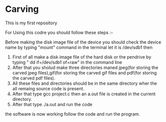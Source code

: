 # Carving
This is my first repository

For Using this codre you should follow these steps :-

Before making the disk image file of the device you should check the device name by typing "mount" command in the terminal let it is /dev/sdb1 then

1. First of all make a disk image file of the hard disk or the pendrive by typing " dd if=/dev/sdb1 of=raw" in the command line 
2. After that you sholud make three directories maned jpeg(for storing the carved jpeg files),gif(for storing the carved gif files and pdf(for storing the carved pdf files).
3. All these files and directories should be in the same directory wher the all remaing source code is present.
4. After that type gcc project.c then an a.out file is created in the current directory.
5. After that type ./a.out and run the code 

the software is now working follow the code and run the program.
